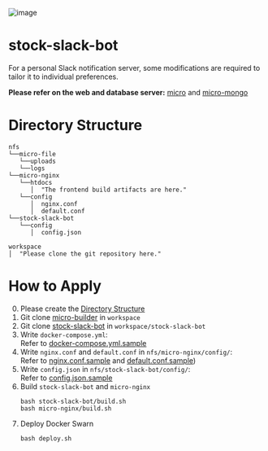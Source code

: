 ![image](https://github.com/kimhyunsoon/stock-slack-bot/assets/60641694/ac3e4e56-789f-487d-839c-a1f918d19cff)

# stock-slack-bot
For a personal Slack notification server, some modifications are required to tailor it to individual preferences.

**Please refer on the web and database server:** [micro](https://github.com/kimhyunsoon/micro-builder) and [micro-mongo](https://github.com/kimhyunsoon/micro-mongo)  

# Directory Structure
```
nfs
└──micro-file
   └──uploads
   └──logs
└──micro-nginx
   └──htdocs
      │  "The frontend build artifacts are here."
   └──config
      │  nginx.conf
      │  default.conf
└──stock-slack-bot
   └──config
      │  config.json

workspace
│  "Please clone the git repository here."
```

# How to Apply
0. Please create the [Directory Structure](#directory-structure)
1. Git clone [micro-builder](https://github.com/kimhyunsoon/micro-builder) in `workspace`
2. Git clone [stock-slack-bot](https://github.com/kimhyunsoon/stock-slack-bot) in `workspace/stock-slack-bot`
3. Write `docker-compose.yml`:  
   Refer to [docker-compose.yml.sample](https://github.com/kimhyunsoon/micro-builder/blob/main/docker-compose.yml.sample)
4. Write `nginx.conf` and `default.conf` in `nfs/micro-nginx/config/`:  
   Refer to [nginx.conf.sample](https://github.com/kimhyunsoon/micro-builder/blob/main/nginx.conf.sample) and [default.conf.sample](https://github.com/kimhyunsoon/micro-builder/blob/main/default.conf.sample))
5. Write `config.json` in `nfs/stock-slack-bot/config/`:  
   Refer to [config.json.sample](https://github.com/kimhyunsoon/stock-slack-bot/config.json.sample)
6. Build `stock-slack-bot` and `micro-nginx`
   ```
   bash stock-slack-bot/build.sh
   bash micro-nginx/build.sh
   ```
7. Deploy Docker Swarn
   ```
   bash deploy.sh
   ```
